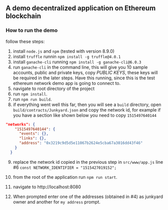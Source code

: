 ## A demo decentralized application on Ethereum blockchain

### How to run the demo

follow these steps:

1. install `node.js` and `npm` (tested with version 8.9.0)
2. install `truffle` runnin `npm install -g truffle@4.0.1`
3. install `ganache-cli` running `npm install -g ganache-cli@6.0.3`
4. run `ganache-cli` in the command line, this will give you 10 sample accounts, public and private keys, copy *PUBLIC KEYS*, these keys will be required in the later steps. Have this running, since this is the test ethereum network demo app is going to connect to.
5. navigate to root directory of the project
6. run `npm install`.
7. run `npm run build`.
8. if everything went well this far, then you will see a `build` directory, open `build/contracts/Junkyard.json` and copy the network id, for example if you have a section like shown below you need to copy `1515497640144`

``` json 
"networks": {
    "1515497640144": {
      "events": {},
      "links": {},
      "address": "0x3219c9d5d5e11067b2624e5cba67a3016dd43f46"
    }
  }
```

9. replace the network id copied in the previous step in `src/www/app.js` line #6 `const NETWORK_IDENTIFIER = "1515427019152";`

10. from the root of the application run `npm run start`.
11. navigate to http://localhost:8080
12. When prompted enter one of the addresses (obtained in #4) as junkyard owner and another for `my address` prompt.

